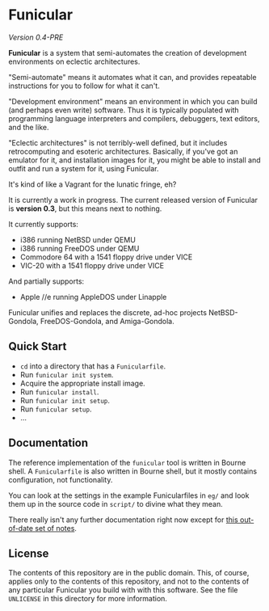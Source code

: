 Funicular
=========

*Version 0.4-PRE*

**Funicular** is a system that semi-automates the creation of development
environments on eclectic architectures.

"Semi-automate" means it automates what it can, and provides repeatable
instructions for you to follow for what it can't.

"Development environment" means an environment in which you can build
(and perhaps even write) software.  Thus it is typically populated with
programming language interpreters and compilers, debuggers, text editors,
and the like.

"Eclectic architectures" is not terribly-well defined, but it includes
retrocomputing and esoteric architectures.  Basically, if you've got an
emulator for it, and installation images for it, you might be able to
install and outfit and run a system for it, using Funicular.

It's kind of like a Vagrant for the lunatic fringe, eh?

It is currently a work in progress.  The current released version of
Funicular is **version 0.3**, but this means next to nothing.

It currently supports:

*   i386 running NetBSD under QEMU
*   i386 running FreeDOS under QEMU
*   Commodore 64 with a 1541 floppy drive under VICE
*   VIC-20 with a 1541 floppy drive under VICE

And partially supports:

*   Apple //e running AppleDOS under Linapple

Funicular unifies and replaces the discrete, ad-hoc projects NetBSD-Gondola,
FreeDOS-Gondola, and Amiga-Gondola.

Quick Start
-----------

*   `cd` into a directory that has a `Funicularfile`.
*   Run `funicular init system`.
*   Acquire the appropriate install image.
*   Run `funicular install`.
*   Run `funicular init setup`.
*   Run `funicular setup`.
*   ...

Documentation
-------------

The reference implementation of the `funicular` tool is written in Bourne
shell.  A `Funicularfile` is also written in Bourne shell, but it mostly
contains configuration, not functionality.

You can look at the settings in the example Funicularfiles in `eg/` and
look them up in the source code in `script/` to divine what they mean.

There really isn't any further documentation right now except for
[this out-of-date set of notes](doc/Notes.md).

License
-------

The contents of this repository are in the public domain.  This, of course,
applies only to the contents of this repository, and not to the contents of
any particular Funicular you build with with this software.  See the file
`UNLICENSE` in this directory for more information.
